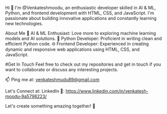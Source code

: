 Hi 👋
I'm @Venkateshmoodu, an enthusiastic developer skilled in AI & ML, Python, and frontend development with HTML, CSS, and JavaScript.
I'm passionate about building innovative applications and constantly learning new technologies.

About Me
🌟 AI & ML Enthusiast: Love more to exploring machine learning models and AI solutions.
🐍 Python Developer: Proficient in writing clean and efficient Python code.
🌐 Frontend Developer: Experienced in creating dynamic and responsive web applications using HTML, CSS, and JavaScript.

#Get In Touch
Feel free to check out my repositories and get in touch if you want to collaborate or discuss any interesting projects.

📫 Ping me at: venkateshmudu89@gmail.com

Let's Connect at:
LinkedIn 🔗: https://www.linkedin.com/in/venkatesh-moodu-9a5798223/

Let's create something amazing together! 🚀
